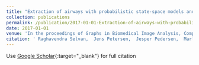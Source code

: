 ```yaml
---
title: "Extraction of airways with probabilistic state-space models and Bayesian smoothing"
collection: publications
permalink: /publication/2017-01-01-Extraction-of-airways-with-probabilistic-state-space-models-and-Bayesian-smoothing
date: 2017-01-01
venue: 'In the proceedings of Graphs in Biomedical Image Analysis, Computational Anatomy and Imaging Genetics'
citation: ' Raghavendra Selvan,  Jens Petersen,  Jesper Pedersen,  Marleen Bruijne, &quot;Extraction of airways with probabilistic state-space models and Bayesian smoothing.&quot; In the proceedings of Graphs in Biomedical Image Analysis, Computational Anatomy and Imaging Genetics, 2017.'
---
```

Use [Google Scholar](https://scholar.google.com/scholar?q=Extraction+of+airways+with+probabilistic+state+space+models+and+Bayesian+smoothing){:target="_blank"} for full citation